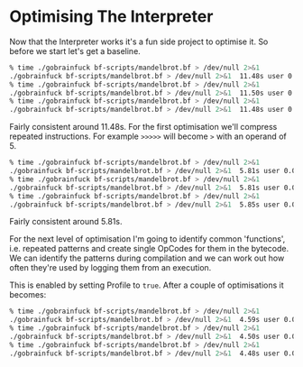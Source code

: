 # Optimising The Interpreter

Now that the Interpreter works it's a fun side project to optimise it. So before we start let's get a baseline.

```bash
% time ./gobrainfuck bf-scripts/mandelbrot.bf > /dev/null 2>&1
./gobrainfuck bf-scripts/mandelbrot.bf > /dev/null 2>&1  11.48s user 0.03s system 99% cpu 11.552 total
% time ./gobrainfuck bf-scripts/mandelbrot.bf > /dev/null 2>&1
./gobrainfuck bf-scripts/mandelbrot.bf > /dev/null 2>&1  11.50s user 0.03s system 99% cpu 11.627 total
% time ./gobrainfuck bf-scripts/mandelbrot.bf > /dev/null 2>&1
./gobrainfuck bf-scripts/mandelbrot.bf > /dev/null 2>&1  11.48s user 0.03s system 99% cpu 11.591 total
```

Fairly consistent around 11.48s. For the first optimisation we'll compress repeated instructions. For example
`>>>>>` will become `>` with an operand of 5. 

```bash
% time ./gobrainfuck bf-scripts/mandelbrot.bf > /dev/null 2>&1
./gobrainfuck bf-scripts/mandelbrot.bf > /dev/null 2>&1  5.81s user 0.02s system 99% cpu 5.843 total
% time ./gobrainfuck bf-scripts/mandelbrot.bf > /dev/null 2>&1
./gobrainfuck bf-scripts/mandelbrot.bf > /dev/null 2>&1  5.81s user 0.02s system 99% cpu 5.849 total
% time ./gobrainfuck bf-scripts/mandelbrot.bf > /dev/null 2>&1
./gobrainfuck bf-scripts/mandelbrot.bf > /dev/null 2>&1  5.85s user 0.03s system 98% cpu 5.962 total
```

Fairly consistent around 5.81s.

For the next level of optimisation I'm going to identify common 'functions', i.e. repeated patterns and create single
OpCodes for them in the bytecode. We can identify the patterns during compilation and we can work out how often they're
used by logging them from an execution.

This is enabled by setting Profile to `true`. After a couple of optimisations it becomes:

```bash
% time ./gobrainfuck bf-scripts/mandelbrot.bf > /dev/null 2>&1
./gobrainfuck bf-scripts/mandelbrot.bf > /dev/null 2>&1  4.59s user 0.03s system 84% cpu 5.497 total
% time ./gobrainfuck bf-scripts/mandelbrot.bf > /dev/null 2>&1
./gobrainfuck bf-scripts/mandelbrot.bf > /dev/null 2>&1  4.50s user 0.02s system 99% cpu 4.532 total
% time ./gobrainfuck bf-scripts/mandelbrot.bf > /dev/null 2>&1
./gobrainfuck bf-scripts/mandelbrot.bf > /dev/null 2>&1  4.48s user 0.02s system 99% cpu 4.530 total
```



